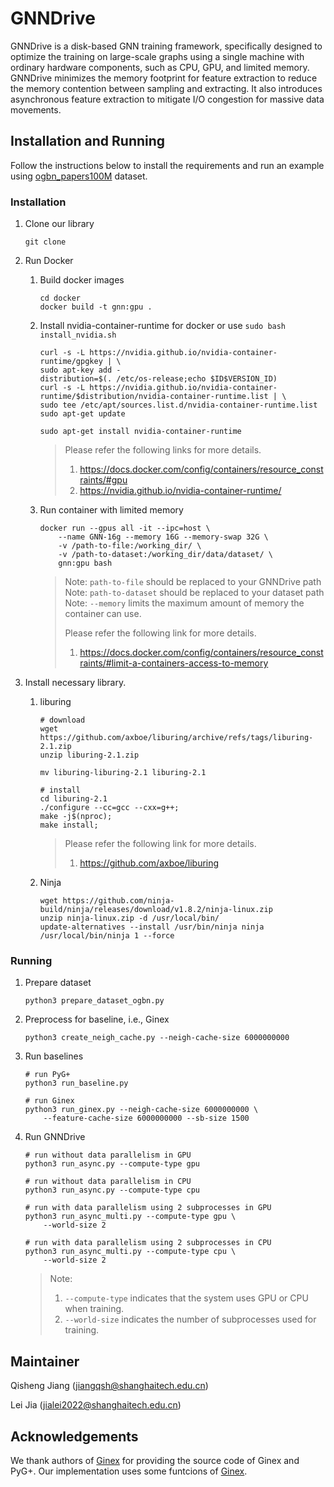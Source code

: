 # GNNDrive

GNNDrive is a disk-based GNN training framework, specifically designed to optimize the training on large-scale graphs using a single machine with ordinary hardware components, such as CPU, GPU, and limited memory. GNNDrive minimizes the memory footprint for feature extraction to reduce the memory contention between sampling and extracting. It also introduces asynchronous feature extraction to mitigate I/O congestion for massive data movements. 

## Installation and Running

Follow the instructions below to install the requirements and run an example using [ogbn_papers100M](https://ogb.stanford.edu/docs/nodeprop/#ogbn-papers100M) dataset.

### Installation

1. Clone our library
    ```shell
    git clone 
    ```

2. Run Docker
    1. Build docker images
        ```shell
        cd docker
        docker build -t gnn:gpu .
        ```

    2. Install nvidia-container-runtime for docker or use `sudo bash install_nvidia.sh`
        ```shell
        curl -s -L https://nvidia.github.io/nvidia-container-runtime/gpgkey | \
        sudo apt-key add -
        distribution=$(. /etc/os-release;echo $ID$VERSION_ID)
        curl -s -L https://nvidia.github.io/nvidia-container-runtime/$distribution/nvidia-container-runtime.list | \
        sudo tee /etc/apt/sources.list.d/nvidia-container-runtime.list
        sudo apt-get update

        sudo apt-get install nvidia-container-runtime
        ```
    
        > Please refer the following links for more details.
        > 1. https://docs.docker.com/config/containers/resource_constraints/#gpu
        > 2. https://nvidia.github.io/nvidia-container-runtime/

    3. Run container with limited memory
        ```shell
        docker run --gpus all -it --ipc=host \
            --name GNN-16g --memory 16G --memory-swap 32G \
            -v /path-to-file:/working_dir/ \
            -v /path-to-dataset:/working_dir/data/dataset/ \
            gnn:gpu bash
        ```
        > Note: `path-to-file` should be replaced to your GNNDrive path
        > Note: `path-to-dataset` should be replaced to your dataset path
        > Note: `--memory` limits the maximum amount of memory the container can use.
        >
        > Please refer the following link for more details.
        > 1. https://docs.docker.com/config/containers/resource_constraints/#limit-a-containers-access-to-memory


3. Install necessary library. 
    1. liburing
        ```shell
        # download
        wget https://github.com/axboe/liburing/archive/refs/tags/liburing-2.1.zip
        unzip liburing-2.1.zip

        mv liburing-liburing-2.1 liburing-2.1
    
        # install
        cd liburing-2.1
        ./configure --cc=gcc --cxx=g++;
        make -j$(nproc);
        make install;
        ```

        > Please refer the following link for more details.
        > 1. https://github.com/axboe/liburing

    2. Ninja
        ```shell
        wget https://github.com/ninja-build/ninja/releases/download/v1.8.2/ninja-linux.zip
        unzip ninja-linux.zip -d /usr/local/bin/
        update-alternatives --install /usr/bin/ninja ninja /usr/local/bin/ninja 1 --force
        ```

### Running

1. Prepare dataset
    ```shell
    python3 prepare_dataset_ogbn.py
    ```

2. Preprocess for baseline, i.e., Ginex
    ```shell
    python3 create_neigh_cache.py --neigh-cache-size 6000000000
    ````

5. Run baselines
    ```shell
    # run PyG+
    python3 run_baseline.py

    # run Ginex
    python3 run_ginex.py --neigh-cache-size 6000000000 \
        --feature-cache-size 6000000000 --sb-size 1500
    ```

6. Run GNNDrive
    ```shell
    # run without data parallelism in GPU 
    python3 run_async.py --compute-type gpu

    # run without data parallelism in CPU 
    python3 run_async.py --compute-type cpu

    # run with data parallelism using 2 subprocesses in GPU 
    python3 run_async_multi.py --compute-type gpu \
        --world-size 2

    # run with data parallelism using 2 subprocesses in CPU 
    python3 run_async_multi.py --compute-type cpu \
        --world-size 2
    ```

    > Note: 
    > 1. `--compute-type` indicates that the system uses GPU or CPU when training.
    > 2. `--world-size` indicates the number of subprocesses used for training.



## Maintainer

Qisheng Jiang (jiangqsh@shanghaitech.edu.cn)

Lei Jia (jialei2022@shanghaitech.edu.cn)

## Acknowledgements

We thank authors of [Ginex](https://dl.acm.org/doi/10.14778/3551793.3551819) for providing the source code of Ginex and PyG+. Our implementation uses some funtcions  of [Ginex](https://github.com/SNU-ARC/Ginex.git).
